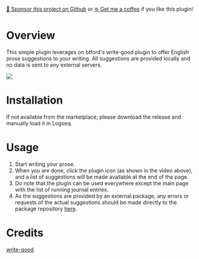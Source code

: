 [:gift_heart: Sponsor this project on Github](https://github.com/sponsors/hkgnp) or [:coffee: Get me a coffee](https://www.buymeacoffee.com/hkgnp.dev) if you like this plugin!

# Overview

This simple plugin leverages on btford's write-good plugin to offer English prose suggestions to your writing. All suggestions are provided locally and no data is sent to any external servers.

![](/screenshots/demo.gif)

# Installation

If not available from the marketplace, please download the release and manually load it in Logseq.

# Usage

1. Start writing your prose.
2. When you are done, click the plugin icon (as shown in the video above), and a list of suggestions will be made available at the end of the page.
3. Do note that the plugin can be used everywhere except the main page with the list of running journal entries.
4. As the suggestions are provided by an external package, any errors or requests of the actual suggestions should be made directly to the package repository [here](https://github.com/btford/write-good).

# Credits

[write-good](https://github.com/btford/write-good)

